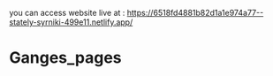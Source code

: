 you can access website live at : https://6518fd4881b82d1a1e974a77--stately-syrniki-499e11.netlify.app/
# Ganges_pages
